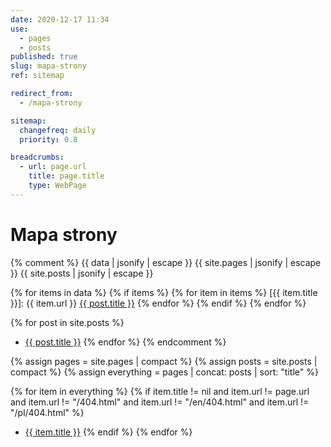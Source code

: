 ```yaml
---
date: 2020-12-17 11:34
use:
  - pages
  - posts
published: true
slug: mapa-strony
ref: sitemap

redirect_from:
  - /mapa-strony

sitemap:
  changefreq: daily
  priority: 0.8

breadcrumbs:
  - url: page.url
    title: page.title
    type: WebPage
---
```


# Mapa strony

{% comment %}
  {{ data | jsonify | escape }}
  {{ site.pages | jsonify | escape }}
  {{ site.posts | jsonify | escape }}

  {% for items in data %}
      {% if items %}
          {% for item in items %}
              [{{ item.title }}]: {{ item.url }} 
              <a href="{{ post.url }}">{{ post.title }}</a>
          {% endfor %}
      {% endif %}
  {% endfor %}

  {% for post in site.posts %}
  * <a href="{{ post.url }}" title="{{ post.title | escape }}">{{ post.title }}</a>
{% endfor %}
{% endcomment %}

{% assign pages = site.pages | compact %}
{% assign posts = site.posts | compact %}
{% assign everything = pages | concat: posts | sort: "title" %}

{% for item in everything %} 
{% if item.title != nil and item.url != page.url and item.url != "/404.html" and item.url != "/en/404.html" and item.url != "/pl/404.html" %}
  * <a href="{{ item.url }}" title="{{ item.title | escape  }}">{{ item.title }}</a>
{% endif %}
{% endfor %}
